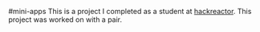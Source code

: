 #mini-apps
This is a project I completed as a student at [hackreactor](http://hackreactor.com). This project was worked on with a pair.